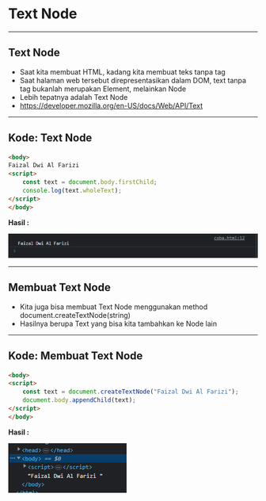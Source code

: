 # Text Node

---

## Text Node

- Saat kita membuat HTML, kadang kita membuat teks tanpa tag
- Saat halaman web tersebut direpresentasikan dalam DOM, text tanpa tag bukanlah merupakan Element, melainkan Node
- Lebih tepatnya adalah Text Node
- https://developer.mozilla.org/en-US/docs/Web/API/Text

---

## Kode: Text Node

```html
<body>
Faizal Dwi Al Farizi
<script>
    const text = document.body.firstChild;
    console.log(text.wholeText);
</script>
</body>
```

**Hasil :**

![1](../assets/img/10/1.PNG)

---

## Membuat Text Node

- Kita juga bisa membuat Text Node menggunakan method document.createTextNode(string)
- Hasilnya berupa Text yang bisa kita tambahkan ke Node lain

---

## Kode: Membuat Text Node

```html
<body>
<script>
    const text = document.createTextNode("Faizal Dwi Al Farizi");
    document.body.appendChild(text);
</script>
</body>
```

**Hasil :**

![2](../assets/img/10/2.PNG)